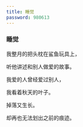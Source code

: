 ```yaml
---
title: 睡觉
password: 980613
---
```



### 睡觉


我整月的把头枕在鲨鱼玩具上，

听他讲述和别人做爱的故事。

我爱的人曾经爱过别人，

我看着秋天的叶子。

掉落又生长。

却再也无法划出之前的痕迹。
